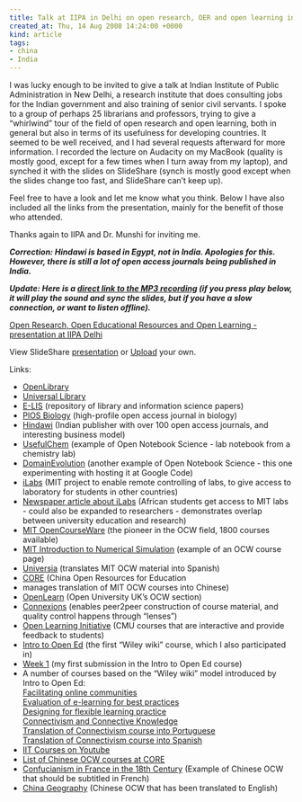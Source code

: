 ```yaml
---
title: Talk at IIPA in Delhi on open research, OER and open learning in developing countries (slidecast)
created_at: Thu, 14 Aug 2008 14:24:00 +0000
kind: article
tags:
- china
- India
---
```


I was lucky enough to be invited to give a talk at Indian Institute of
Public Administration in New Delhi, a research institute that does
consulting jobs for the Indian government and also training of senior
civil servants. I spoke to a group of perhaps 25 librarians and
professors, trying to give a “whirlwind” tour of the field of open
research and open learning, both in general but also in terms of its
usefulness for developing countries. It seemed to be well received, and
I had several requests afterward for more information. I recorded the
lecture on Audacity on my MacBook (quality is mostly good, except for a
few times when I turn away from my laptop), and synched it with the
slides on SlideShare (synch is mostly good except when the slides change
too fast, and SlideShare can’t keep up).

Feel free to have a look and let me know what you think. Below I have
also included all the links from the presentation, mainly for the
benefit of those who attended.

Thanks again to IIPA and Dr. Munshi for inviting me.

***Correction: Hindawi is based in Egypt, not in India. Apologies for
this. However, there is still a lot of open access journals being
published in India.***

***Update: Here is a [direct link to the MP3
recording](http://reganmian.net/IIPA%20Presentation.mp3) (if you press
play below, it will play the sound and sync the slides, but if you have
a slow connection, or want to listen offline).***

[Open Research, Open Educational Resources and Open Learning -
presentation at IIPA
Delhi](http://www.slideshare.net/houshuang/open-research-open-educational-resources-and-open-learning-presentation-at-iipa-delhi-554807?src=embed "Open Research, Open Educational Resources and Open Learning - presentation at IIPA Delhi")

View SlideShare
[presentation](http://www.slideshare.net/houshuang/open-research-open-educational-resources-and-open-learning-presentation-at-iipa-delhi-554807?src=embed "View Open Research, Open Educational Resources and Open Learning - presentation at IIPA Delhi on SlideShare")
or [Upload](http://www.slideshare.net/upload?src=embed) your own.

Links:

-   [OpenLibrary](http://openlibrary.org)
-   [Universal Library](http://www.ulib.org)
-   [E-LIS](http://eprints.rclis.org) (repository of library and
  information science papers)
-   [PlOS Biology](http://biology.plosjournals.org/) (high-profile open
  access journal in biology)
-   [Hindawi](http://www.hindawi.com/) (Indian publisher with over 100
  open access journals, and interesting business model)
-   [UsefulChem](http://usefulchem.wikispaces.com) (example of Open
  Notebook Science - lab notebook from a chemistry lab)
-   [DomainEvolution](http://code.google.com/p/domainevolution/%20)
  (another example of Open Notebook Science - this one experimenting
  with hosting it at Google Code)
-   [iLabs](http://icampus.mit.edu/iLabs/) (MIT project to enable remote
  controlling of labs, to give access to laboratory for students in
  other countries)
-   [Newspaper article about
  iLabs](http://web.mit.edu/newsoffice/2005/africa.html) (African
  students get access to MIT labs - could also be expanded to
  researchers - demonstrates overlap between university education and
  research)
-   [MIT OpenCourseWare](http://ocw.mit.edu) (the pioneer in the OCW
  field, 1800 courses available)
-   [MIT Introduction to Numerical
  Simulation](http://ocw.mit.edu/OcwWeb/Electrical-Engineering-and-Computer-Science/6-336JFall2003/CourseHome/index.htm)
  (example of an OCW course page)
-   [Universia](http://mit.ocw.universia.net/%20) (translates MIT OCW
  material into Spanish)
-   [CORE](http://www.core.org.cn/) (China Open Resources for Education
  - manages translation of MIT OCW courses into Chinese)
-   [OpenLearn](http://openlearn.open.ac.uk/) (Open University UK’s OCW
  section)
-   [Connexions](http://cnx.org) (enables peer2peer construction of
  course material, and quality control happens through “lenses”)
-   [Open Learning Initiative](http://www.cmu.edu/oli/) (CMU courses
  that are interactive and provide feedback to students)
-   [Intro to Open
  Ed](http://www.opencontent.org/wiki/index.php?title=Intro_Open_Ed_Syllabus)
  (the first “Wiley wiki” course, which I also participated in)
-   [Week 1](http://reganmian.net/blog/2007/08/31/opened-week-1) (my
  first submission in the Intro to Open Ed course)
-   A number of courses based on the “Wiley wiki” model introduced by
  Intro to Open Ed:[\
   Facilitating online
  communities](http://wikieducator.org/Evaluation_of_eLearning_for_Best_Practice)[\
   Evaluation of e-learning for best
  practices](http://wikieducator.org/Designing_for_flexible_learning_practice)[\
   Designing for flexible learning practice\
  ](http://ltc.umanitoba.ca:83/wiki/Connectivism)[Connectivism and
  Connective Knowledge\
  ](http://ltc.umanitoba.ca:83/wiki/Conectivismo_-_Curso_online)[Translation
  of Connectivism course into
  Portuguese](http://ltc.umanitoba.ca:83/wiki/Conectivismo_-_Curso_online)[\
   Translation of Connectivism course into
  Spanish](http://ltc.umanitoba.ca:83/wiki/Conectivismo)
-   [IIT Courses on Youtube](http://www.youtube.com/iit)
-   [List of Chinese OCW courses at
  CORE](http://www.core.org.cn/core/localcourse/course_subject.aspx)
-   [Confucianism in France in the 18th
  Century](http://www.archive.org/details/humanities54) (Example of
  Chinese OCW that should be subtitled in
  French)[](http://www.archive.org/details/humanities54)
-   [China
  Geography](http://reganmian.net//ocw.core.org.cn/CORE/geography/china-geography)
  (Chinese OCW that has been translated to English)

